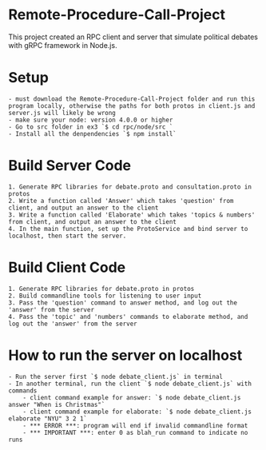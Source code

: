 # Remote-Procedure-Call-Project

This project created an RPC client and server that simulate political debates with gRPC framework in Node.js.

# Setup
	- must download the Remote-Procedure-Call-Project folder and run this program locally, otherwise the paths for both protos in client.js and server.js will likely be wrong
	- make sure your node: version 4.0.0 or higher
	- Go to src folder in ex3 `$ cd rpc/node/src `
	- Install all the denpendencies `$ npm install`

# Build Server Code
	1. Generate RPC libraries for debate.proto and consultation.proto in protos
	2. Write a function called 'Answer' which takes 'question' from client, and output an answer to the client 
	3. Write a function called 'Elaborate' which takes 'topics & numbers' from client, and output an answer to the client 
	4. In the main function, set up the ProtoService and bind server to localhost, then start the server.

# Build Client Code
	1. Generate RPC libraries for debate.proto in protos
	2. Build commandline tools for listening to user input 
	3. Pass the 'question' command to answer method, and log out the 'answer' from the server
	4. Pass the 'topic' and 'numbers' commands to elaborate method, and log out the 'answer' from the server

# How to run the server on localhost
	- Run the server first `$ node debate_client.js` in terminal
	- In another terminal, run the client `$ node debate_client.js` with commands
		- client command example for answer: `$ node debate_client.js answer "When is Christmas"`
		- client command example for elaborate: `$ node debate_client.js elaborate "NYU" 3 2 1`
		- *** ERROR ***: program will end if invalid commandline format
		- *** IMPORTANT ***: enter 0 as blah_run command to indicate no runs
